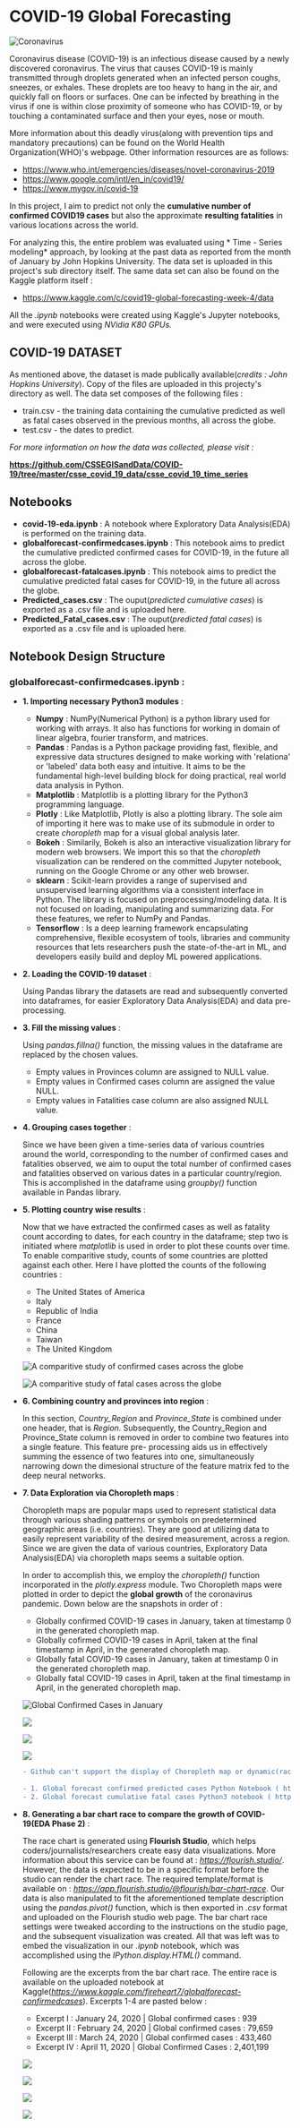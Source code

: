 # COVID-19 Global Forecasting 

![Coronavirus](https://github.com/CodingWitcher/Corona_crisis/blob/master/COVID19%20Global%20Forecasting/EDA%20Snapshots/COVID-19.jpg)

Coronavirus disease (COVID-19) is an infectious disease caused by a newly discovered coronavirus. The virus that causes COVID-19 is mainly transmitted through droplets generated when an infected person coughs, sneezes, or exhales. These droplets are too heavy to hang in the air, and quickly fall on floors or surfaces. 
One can be infected by breathing in the virus if one is within close proximity of someone who has COVID-19, or by touching a contaminated surface and then your eyes, nose or mouth.

More information about this deadly virus(along with prevention tips and mandatory precautions) can be found on the World Health Organization(WHO)'s webpage. Other information resources are as follows:
* https://www.who.int/emergencies/diseases/novel-coronavirus-2019 
* https://www.google.com/intl/en_in/covid19/
* https://www.mygov.in/covid-19


In this project, I aim to predict not only the **cumulative number of confirmed COVID19 cases** but also the approximate **resulting fatalities** in various locations across the world. 

For analyzing this, the entire problem was evaluated using * Time - Series modeling* approach, by looking at the past data as reported from the month of January by John Hopkins University. The data set is uploaded in this project's sub directory itself. The same data set can also be found on the Kaggle platform itself : 
* https://www.kaggle.com/c/covid19-global-forecasting-week-4/data

All the *.ipynb* notebooks were created using Kaggle's Jupyter notebooks, and were executed using *NVidia K80 GPUs.*

## COVID-19 DATASET

As mentioned above, the dataset is made publically available(*credits : John Hopkins University*). Copy of the files are uploaded in this projecty's directory as well. The data set composes of the following files : 
* train.csv - the training data containing the cumulative predicted as well as fatal cases observed in the previous months, all across the globe.
* test.csv - the dates to predict. 

*For more information on how the data was collected, please visit :*

**https://github.com/CSSEGISandData/COVID-19/tree/master/csse_covid_19_data/csse_covid_19_time_series**  

## Notebooks 

* **covid-19-eda.ipynb** : A notebook where Exploratory Data Analysis(EDA) is performed on the training data. 
* **globalforecast-confirmedcases.ipynb** : This notebook aims to predict the cumulative predicted confirmed cases for COVID-19, in the future all across the globe.
* **globalforecast-fatalcases.ipynb** : This notebook aims to predict the cumulative predicted fatal cases for COVID-19, in the future all across the globe.
* **Predicted_cases.csv** : The ouput(*predicted cumulative cases*) is exported as a .csv file and is uploaded here.
* **Predicted_Fatal_cases.csv** : The ouput(*predicted fatal cases*) is exported as a .csv file and is uploaded here.

## Notebook Design Structure

### globalforecast-confirmedcases.ipynb : 

* **1. Importing necessary Python3 modules** :
  * **Numpy** : NumPy(Numerical Python) is a python library used for working with arrays. It also has functions for working in domain of linear algebra, fourier transform, and matrices.
  * **Pandas** : Pandas is a Python package providing fast, flexible, and expressive data structures designed to make working with 'relationa' or 'labeled' data both easy and intuitive. It aims to be the fundamental high-level building block for doing practical, real world data analysis in Python.
  * **Matplotlib** : Matplotlib is a plotting library for the Python3 programming language.
  * **Plotly** : Like Matplotlib, Plotly is also a plotting library. The sole aim of importing it here was to make use of its submodule in order to create *choropleth* map for a visual global analysis later. 
  * **Bokeh** : Similarily, Bokeh is also an interactive visualization library for modern web browsers. We import this so that the *choropleth* visualization can be rendered on the committed Jupyter notebook, running on the Google Chrome or any other web browser.
  * **sklearn** : Scikit-learn provides a range of supervised and unsupervised learning algorithms via a consistent interface in Python. The library is focused on preprocessing/modeling data. It is not focused on loading, manipulating and summarizing data. For these features, we refer to NumPy and Pandas. 
  * **Tensorflow** : Is a deep learning framework encapsulating comprehensive, flexible ecosystem of tools, libraries and community resources that lets researchers push the state-of-the-art in ML, and developers easily build and deploy ML powered applications.

* **2. Loading the COVID-19 dataset** :

  Using Pandas library the datasets are read and subsequently converted into dataframes, for easier Exploratory Data Analysis(EDA) and     data pre-processing. 

* **3. Fill the missing values** :

  Using *pandas.fillna()* function, the missing values in the dataframe are replaced by the chosen values.
   * Empty values in Provinces column are assigned to NULL value.
   * Empty values in Confirmed cases column are assigned the value NULL.
   * Empty values in Fatalities case column are also assigned NULL value.

* **4. Grouping cases together** :

    Since we have been given a time-series data of various countries around the world, corresponding to the number of confirmed cases       and fatalities observed, we aim to ouput the total number of confirmed cases and fatalities observed on various dates in a               particular country/region. This is accomplished in the dataframe using *groupby()* function available in Pandas library. 

* **5. Plotting country wise results** :
    
    Now that we have extracted the confirmed cases as well as fatality count according to dates, for each country in the dataframe; step     two is initiated where *matplotlib* is used in order to plot these counts over time. To enable comparitive study, counts of some         countries are plotted against each other. Here I have plotted the counts of the following countries : 
    
     * The United States of America
     * Italy
     * Republic of India
     * France
     * China
     * Taiwan
     * The United Kingdom
    
    ![A comparitive study of confirmed cases across the globe](https://github.com/CodingWitcher/Corona_crisis/blob/master/COVID19%20Global%20Forecasting/EDA%20Snapshots/Comparitive%20study%20-%20Confirmed%20cases.png)
    
    ![A comparitive study of fatal cases across the globe](https://github.com/CodingWitcher/Corona_crisis/blob/master/COVID19%20Global%20Forecasting/EDA%20Snapshots/Comparitive%20study%20-%20Fatal%20cases.png)
    
* **6. Combining country and provinces into region** :
    
    In this section, *Country_Region* and *Province_State* is combined under one header, that is *Region*. Subsequently, the                 Country_Region and Province_State column is removed in order to combine two features into a single feature. This feature pre-           processing aids us in effectively summing the essence of two features into one, simultaneously narrowing down the dimesional             structure of the feature matrix fed to the deep neural networks.
    
* **7. Data Exploration via Choropleth maps** : 
   
    Choropleth maps are popular maps used to represent statistical data through various shading patterns or symbols on                       predetermined geographic areas (i.e. countries). They are good at utilizing data to easily represent variability of the desired         measurement, across a region. Since we are given the data of various countries, Exploratory Data Analysis(EDA) via choropleth maps       seems a suitable option.
    
    In order to accomplish this, we employ the *choropleth()* function incorporated in the *plotly.express* module. Two Choropleth maps     were plotted in order to depict the **global growth** of the coronavirus pandemic.
    Down below are the snapshots in order of :
     * Globally confirmed COVID-19 cases in January, taken at timestamp 0 in the generated choropleth map.
     * Globally cofirmed COVID-19 cases in April, taken at the final timestamp in April, in the generated choropleth map.
     * Globally fatal COVID-19 cases in January, taken at timestamp 0 in the generated choropleth map.
     * Globally fatal COVID-19 cases in April, taken at the final timestamp in April, in the generated choropleth map.
        
    ![Global Confirmed Cases in January](https://github.com/CodingWitcher/Corona_crisis/blob/master/COVID19%20Global%20Forecasting/EDA%20Snapshots/Global%20Confirmed%20Cases%20in%20January.png?raw=true "Optional Title")
        
    ![](https://github.com/CodingWitcher/Corona_crisis/blob/master/COVID19%20Global%20Forecasting/EDA%20Snapshots/Global%20Confirmed%20Cases%20in%20April.png)
    
    
    ![](https://github.com/CodingWitcher/Corona_crisis/blob/master/COVID19%20Global%20Forecasting/EDA%20Snapshots/Global%20Fatal%20Cases%20in%20January.png)
    
    
    ![](https://github.com/CodingWitcher/Corona_crisis/blob/master/COVID19%20Global%20Forecasting/EDA%20Snapshots/Global%20Fatal%20cases%20in%20April.png)
    
   ```diff
   - Github can't support the display of Choropleth map or dynamic(race) graphs. Hence these outputs can only be truly visualized with the passage of time on these same notebooks committed on Kaggle platform.  
     
   - 1. Global forecast confirmed predicted cases Python Notebook ( https://www.kaggle.com/fireheart7/globalforecast-confirmedcases )
   - 2. Global forecast cumulative fatal cases Python3 notebook ( https://www.kaggle.com/fireheart7/globalforecast-fatalcases )
   ```

* **8. Generating a bar chart race to compare the growth of COVID-19(EDA Phase 2)** : 

    The race chart is generated using **Flourish Studio**, which helps coders/journalists/researchers create easy data visualizations. More information about this service can be found at : *https://flourish.studio/*. However, the data is expected to be in a specific format before the studio can render the chart race. The required template/format is available on : *https://app.flourish.studio/@flourish/bar-chart-race*. Our data is also manipulated to fit the aforementioned template description using the *pandas.pivot()* function, which is then exported in *.csv* format and uploaded on the Flourish studio web page. The bar chart race settings were tweaked according to the instructions on the studio page, and the subsequent visualization was created. All that was left was to embed the visualization in our *.ipynb* notebook, which was accomplished using the *IPython.display.HTML()* command. 
    
    Following are the excerpts from the bar chart race. The entire race is available on the uploaded notebook at Kaggle(*https://www.kaggle.com/fireheart7/globalforecast-confirmedcases*). Excerpts 1-4 are pasted below : 
    
     * Excerpt I : January 24, 2020   | Global confirmed cases : 939
     * Excerpt II : February 24, 2020 | Global confirmed cases : 79,659
     * Excerpt III : March 24, 2020   | Global confirmed cases : 433,460
     * Excerpt IV : April 11, 2020    | Global Confirmed Cases : 2,401,199
     
     ![](https://github.com/CodingWitcher/Corona_crisis/blob/master/COVID19%20Global%20Forecasting/EDA%20Snapshots/Excerpt%20Jan%2024.png)
     
     
     ![](https://github.com/CodingWitcher/Corona_crisis/blob/master/COVID19%20Global%20Forecasting/EDA%20Snapshots/Excerpt%20Feb%2024.png)
     
     
     ![](https://github.com/CodingWitcher/Corona_crisis/blob/master/COVID19%20Global%20Forecasting/EDA%20Snapshots/Excerpt%20March%2024.png)
     
     
     ![](https://github.com/CodingWitcher/Corona_crisis/blob/master/COVID19%20Global%20Forecasting/EDA%20Snapshots/Excerpt%20April%2011.png)
     
     
     
     
    

    


    
    
      










